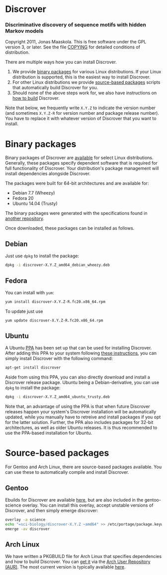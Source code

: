 # Discrover
### Discriminative discovery of sequence motifs with hidden Markov models

Copyright 2011, Jonas Maaskola.
This is free software under the GPL version 3, or later.
See the file [COPYING](COPYING) for detailed conditions of distribution.

There are multiple ways how you can install Discrover.

1. We provide [binary packages](#binary-packages) for various Linux distributions.
   If your Linux distribution is supported, this is the easiest way to install Discrover.
2. For other Linux distributions we provide [source-based packages](#source-based-packages) scripts that automatically build Discrover for you.
3. Should none of the above steps work for, we also have instructions on [how to build](BUILDING.md) Discrover.

Note that below, we frequently write ``X.Y.Z`` to indicate the version number (and sometimes ``X.Y.Z-R`` for version number and package release number).
You have to replace it with whatever version of Discrover that you want to install.

# Binary packages
Binary packages of Discrover are [available](https://github.com/maaskola/discrover/releases) for select Linux distributions.
Generally, these packages specify dependent software that is required for full functionality of Discrover.
Your distribution's package management  will install dependencies alongside Discrover.

The packages were built for 64-bit architectures and are available for:

* Debian 7.7 (Wheezy)
* Fedora 20
* Ubuntu 14.04 (Trusty)

The binary packages were generated with the specifications found in [another repository](https://github.com/maaskola/discrover-packages).

Once downloaded, these packages can be installed as follows.

## Debian

Just use ``dpkg`` to install the package:

```sh
dpkg -i discrover-X.Y.Z_amd64_debian_wheezy.deb
```

## Fedora

You can install with ``yum``:

```sh
yum install discrover-X.Y.Z-R.fc20.x86_64.rpm
```

To update just use

```sh
yum update discrover-X.Y.Z-R.fc20.x86_64.rpm
```

## Ubuntu

A Ubuntu [PPA](https://launchpad.net/~maaskola/+archive/ubuntu/discrover) has been set up that can be used for installing Discrover.
After adding this PPA to your system following [these instructions](https://launchpad.net/+help-soyuz/ppa-sources-list.html), you can simply install Discrover with the following command:

```sh
apt-get install discrover
```

Aside from using this PPA, you can also directly download and install a Discrover release package.
Ubuntu being a Debian-derivative, you can use ``dpkg`` to install the package:

```sh
dpkg -i discrover-X.Y.Z_amd64_ubuntu_trusty.deb
```

Note that, an advantage of using the PPA is that when future Discrover releases happen your system's Discrover installation will be automatically updated, while you manually have to retreive and install packages if you opt for the latter solution.
Further, the PPA also includes packages for 32-bit architectures, as well as older Ubuntu releases.
It is thus recommended to use the PPA-based installation for Ubuntu.


# Source-based packages
For Gentoo and Arch Linux, there are source-based packages available.
You can use these to automatically compile and install Discrover.

## Gentoo

Ebuilds for Discrover are available [here](https://github.com/maaskola/discrover-packages/tree/master/gentoo/), but are also included in the gentoo-science overlay.
You can install this overlay, accept unstable versions of Discrover, and then simply emerge discrover:

```sh
overlay -a science
echo "=sci-biology/discrover-X.Y.Z ~amd64" >> /etc/portage/package.keywords
emerge -av discrover
```

## Arch Linux

We have written a PKGBUILD file for Arch Linux that specifies dependencies and how to build Discrover.
You can [get it](https://aur.archlinux.org/packages/discrover/) via the [Arch User Repository (AUR)](https://aur.archlinux.org/).
The most current version is typically available [here](https://github.com/maaskola/discrover-packages/blob/master/arch/PKGBUILD).
